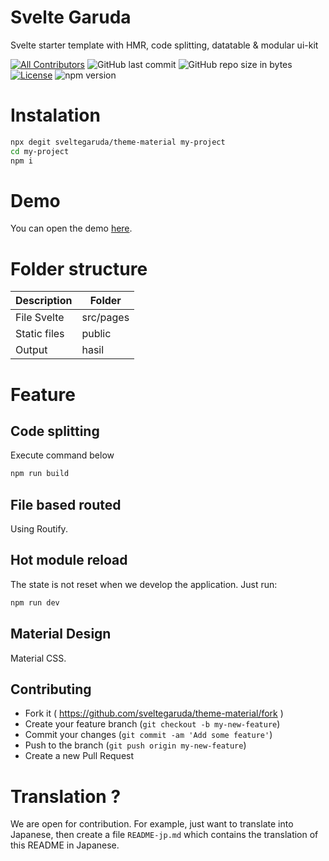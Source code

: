 # Svelte Garuda

 Svelte starter template with HMR, code splitting, datatable & modular ui-kit

<span>

[![All Contributors](https://img.shields.io/badge/all_contributors-1-green.svg?style=flat-square)](#contributors-)
![GitHub last commit](https://img.shields.io/github/last-commit/zuramai/voler.svg)
![GitHub repo size in bytes](https://img.shields.io/github/repo-size/badges/shields.svg)
[![License](https://img.shields.io/github/license/zuramai/voler.svg)](LICENSE)
![npm version](https://badge.fury.io/js/yarn.svg)
</span>

# Instalation

```bash
npx degit sveltegaruda/theme-material my-project
cd my-project
npm i
```

# Demo

You can open the demo <a href="https://theme-material.vercel.app/" rel="nofollow">here</a>.

# Folder structure

| Description | Folder |
|---|---|
| File Svelte | src/pages |
| Static files | public |
| Output | hasil |

# Feature

## Code splitting

Execute command below 

```bash
npm run build
```

## File based routed

Using Routify.

## Hot module reload

The state is not reset when we develop the application. Just run:

```bash
npm run dev
```

## Material Design

Material CSS.

## Contributing

- Fork it ( https://github.com/sveltegaruda/theme-material/fork )
- Create your feature branch (`git checkout -b my-new-feature`)
- Commit your changes (`git commit -am 'Add some feature'`)
- Push to the branch (`git push origin my-new-feature`)
- Create a new Pull Request


# Translation ?

We are open for contribution. For example, just want to translate into Japanese, then create a file `README-jp.md` which contains the translation of this README in Japanese.
